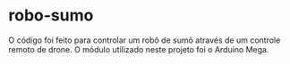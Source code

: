 # robo-sumo
O código foi feito para controlar um robô de sumô através de um controle remoto de drone. O módulo utilizado neste projeto foi o Arduino Mega. 
